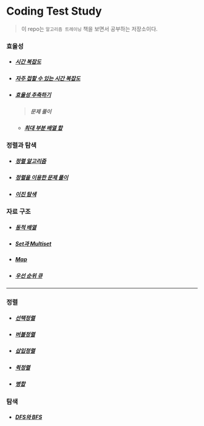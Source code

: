 # Coding Test Study

> 이 repo는 `알고리즘 트레이닝` 책을 보면서 공부하는 저장소이다.

### 효율성

- ##### [시간 복잡도](https://github.com/leehosu/coding-test-cpp/blob/master/ch3/efficiency.md)
- ##### [자주 접할 수 있는 시간 복잡도](https://github.com/leehosu/coding-test-cpp/blob/master/ch3/PopularEfficiency.md)
- ##### [효율성 추측하기](https://github.com/leehosu/coding-test-cpp/blob/master/ch3/GuessEfficiency.md)
  > ##### 문제 풀이
  - ##### [최대 부분 배열 합](https://github.com/leehosu/coding-test-cpp/blob/master/ch3/max_array_sum.md)

### 정렬과 탐색

- ##### [정렬 알고리즘](https://github.com/leehosu/coding-test-cpp/blob/master/ch4/SortAndSerach.md)
- ##### [정렬을 이용한 문제 풀이](https://github.com/leehosu/coding-test-cpp/blob/master/ch4/SolutionUseSort.md)
- ##### [이진 탐색](https://github.com/leehosu/coding-test-cpp/blob/master/ch4/BinarySerach.md)

### 자료 구조

- ##### [동적 배열](https://github.com/leehosu/coding-test-cpp/blob/master/ch5/DataStructer.md)
- ##### [Set과 Multiset](https://github.com/leehosu/coding-test-cpp/blob/master/ch5/SetAndMultiset.md)
- ##### [Map](https://github.com/leehosu/coding-test-cpp/blob/master/ch5/Map.md)
- ##### [우선 순위 큐](https://github.com/leehosu/coding-test-cpp/blob/master/ch5/PriorityQueue.md)

---

### 정렬

- ##### [선택정렬](https://github.com/leehosu/coding-test-cpp/blob/master/sort/selectSort.md)

- ##### [버블정렬](https://github.com/leehosu/coding-test-cpp/blob/master/sort/bubleSort.md)

- ##### [삽입정렬](https://github.com/leehosu/coding-test-cpp/blob/master/sort/insertSort.md)

- ##### [퀵정렬](https://github.com/leehosu/coding-test-cpp/blob/master/sort/quickSort.md)

- ##### [병합](https://github.com/leehosu/coding-test-cpp/blob/master/sort/mergeSort.md)

### 탐색

- ##### [DFS와 BFS](https://github.com/leehosu/coding-test-cpp/blob/master/ch5/PriorityQueue.md)

